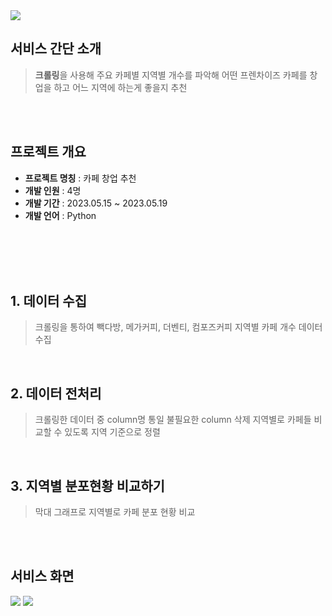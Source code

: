 <img src="https://capsule-render.vercel.app/api?type=rounded&color=auto&height=200&section=header&text=⭐cafe추천%20⭐&fontSize=70" /> 


## 서비스 간단 소개

> **크롤링**을 사용해 주요 카페별 지역별 개수를 파악해 어떤 프렌차이즈 카페를 창업을 하고 어느 지역에 하는게 좋을지 추천

<br>
<br>

## 프로젝트 개요

-  **프로젝트 명칭** : 카페 창업 추천
-  **개발 인원** : 4명
-  **개발 기간** : 2023.05.15 ~ 2023.05.19
-  **개발 언어** : Python
  <br>

<br>
<br>
<br>

## 1. 데이터 수집

> 크롤링을 통하여 빽다방, 메가커피, 더벤티, 컴포즈커피 지역별 카페 개수 데이터 수집

<br>

## 2. 데이터 전처리

> 크롤링한 데이터 중 column명 통일
> 불필요한 column 삭제
> 지역별로 카페들 비교할 수 있도록 지역 기준으로 정렬

<br>

## 3. 지역별 분포현황 비교하기

> 막대 그래프로 지역별로 카페 분포 현황 비교

<br>
<br>

## 서비스 화면

<img src="https://postfiles.pstatic.net/MjAyMzA4MjFfMjY0/MDAxNjkyNTg4MDA0MTI0.EATGrNVlbOpqUAwbcysr52qyHa-2bNscrQdNAajUrbMg.8VSqDrVA-G6gVuWABaifArK3BFSG0E_UmMVIm8_6hN4g.PNG.tbtgmltn97/image.png?type=w773"/>
<img src="https://postfiles.pstatic.net/MjAyMzA4MjFfMjgg/MDAxNjkyNTg4MDM2MDM1.orGcMx7NB-0m-1XlqHb2u9EOjqBiBlw_dvGRXkSXv1cg.xv7fEjOa17Xd3njcuIu6UenDwhUHFzhAzBj_xFtbXzwg.PNG.tbtgmltn97/image.png?type=w773"/>
<br>

<br>
